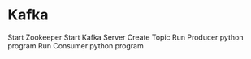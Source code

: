 # Kafka
Start Zookeeper
Start Kafka Server
Create Topic
Run Producer python program
Run Consumer python program
